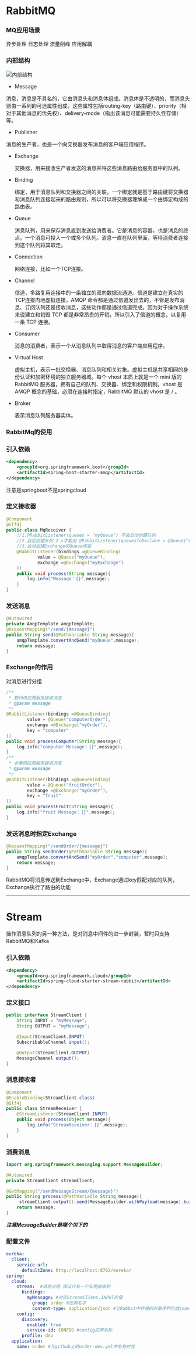 # RabbitMQ

### MQ应用场景

异步处理 日志处理 流量削峰 应用解耦

### 内部结构



![内部结构](https://github.com/StarPxc/spring-cloud-imooc/blob/master/img/1.png)

- Message

消息，消息是不具名的，它由消息头和消息体组成。消息体是不透明的，而消息头则由一系列的可选属性组成，这些属性包括routing-key（路由键）、priority（相对于其他消息的优先权）、delivery-mode（指出该消息可能需要持久性存储）等。

- Publisher

消息的生产者，也是一个向交换器发布消息的客户端应用程序。

- Exchange

  交换器，用来接收生产者发送的消息并将这些消息路由给服务器中的队列。

- Binding

   绑定，用于消息队列和交换器之间的关联。一个绑定就是基于路由键将交换器和消息队列连接起来的路由规则，所以可以将交换器理解成一个由绑定构成的路由表。

- Queue

   消息队列，用来保存消息直到发送给消费者。它是消息的容器，也是消息的终点。一个消息可投入一个或多个队列。消息一直在队列里面，等待消费者连接到这个队列将其取走。

- Connection

   网络连接，比如一个TCP连接。

- Channel

   信道，多路复用连接中的一条独立的双向数据流通道。信道是建立在真实的TCP连接内地虚拟连接，AMQP 命令都是通过信道发出去的，不管是发布消息、订阅队列还是接收消息，这些动作都是通过信道完成。因为对于操作系统来说建立和销毁 TCP 都是非常昂贵的开销，所以引入了信道的概念，以复用一条 TCP 连接。

- Consumer

  消息的消费者，表示一个从消息队列中取得消息的客户端应用程序。

- Virtual Host

   虚拟主机，表示一批交换器、消息队列和相关对象。虚拟主机是共享相同的身份认证和加密环境的独立服务器域。每个 vhost 本质上就是一个 mini 版的 RabbitMQ 服务器，拥有自己的队列、交换器、绑定和权限机制。vhost 是 AMQP 概念的基础，必须在连接时指定，RabbitMQ 默认的 vhost 是 / 。

- Broker

  表示消息队列服务器实体。

 

### RabbitMq的使用

### 引入依赖

```xml
<dependency>
    <groupId>org.springframework.boot</groupId>
    <artifactId>spring-boot-starter-amqp</artifactId>
</dependency>
```

注意是springboot不是springcloud

### 定义接收器

```java
@Component
@Slf4j
public class MqReceiver {
    //1.@RabbitListener(queues = "myQueue") 不会自动创建队列
    //2.自定创建队列 2.x才能用 @RabbitListener(queuesToDeclare = @Queue("myQueue"))
    //3.自动创建Exchange和Queue绑定
    @RabbitListener(bindings =@QueueBinding(
            value = @Queue("myQueue"),
            exchange =@Exchange("myExchange")
    ))
    public void process(String message){
        log.info("Message：{}",message);
    }
}
```

### 发送消息

```java
@Autowired
private AmqpTemplate amqpTemplate;
@RequestMapping("/send/{message}")
public String send(@PathVariable String message){
    amqpTemplate.convertAndSend("myQueue",message);
    return message;
}
```

### Exchange的作用

对消息进行分组

```java
/**
 * 数码供应商服务接收消息
 * @param message
 */
@RabbitListener(bindings =@QueueBinding(
        value = @Queue("computerOrder"),
        exchange =@Exchange("myOrder"),
        key = "computer" 
))
public void processComputer(String message){
    log.info("computer Message：{}",message);
}
/**
 * 水果供应商服务接收消息
 * @param message
 */
@RabbitListener(bindings =@QueueBinding(
        value = @Queue("fruitOrder"),
        exchange =@Exchange("myOrder"),
        key = "fruit"
))
public void processFruit(String message){
    log.info("fruit Message：{}",message);
}
```

### 发送消息时指定Exchange

```java
@RequestMapping("/sendOrder/{message}")
public String sendOrder(@PathVariable String message){
    amqpTemplate.convertAndSend("myOrder","computer",message);
    return message;
}
```

RabbitMQ将消息传送到Exchange中，Exchange通过key匹配对应的队列，Exchange执行了路由的功能



------



# Stream

操作消息队列的另一种方法，是对消息中间件的进一步封装，暂时只支持RabbitMQ和Kafka

### 引入依赖

```xml
<dependency>
    <groupId>org.springframework.cloud</groupId>
    <artifactId>spring-cloud-starter-stream-rabbit</artifactId>
</dependency>
```

### 定义接口

```java
public interface StreamClient {
    String INPUT = "myMessage";
    String OUTPUT = "myMessage";

    @Input(StreamClient.INPUT)
    SubscribableChannel input();

    @Output(StreamClient.OUTPUT)
    MessageChannel output();
}
```



### 消息接收者

```java
@Component
@EnableBinding(StreamClient.class)
@Slf4j
public class StreamReceiver {
    @StreamListener(StreamClient.INPUT)
    public void process(Object message){
        log.info("StreamReceiver：{}",message);
    }
}
```

### 消费消息

```java
import org.springframework.messaging.support.MessageBuilder;

@Autowired
private StreamClient streamClient;

@GetMapping("/sendMessageStream/{message}")
public String process(@PathVariable String message){
     streamClient.output().send(MessageBuilder.withPayload(message).build());
    return message;
}
```

***注意MessageBuilder是哪个包下的***

### 配置文件

```yml
eureka:
  client:
    service-url:
      defaultZone: http://localhost:8762/eureka/
spring:
  cloud:
    stream:  #消息分组 保证只有一个实例接收到
      bindings:
        myMessage: #对应StreamClient.INPUT的值
          group: order #应用名字
          content-type: application/json #让Rabbit中存储的对象序列化成json
    config:
      discovery:
        enabled: true
        service-id: CONFIG #config应用名称
      profile: dev
  application:
    name: order #与github上的order-dev.yml中名称对应
```